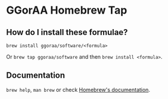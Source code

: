 # GGorAA Homebrew Tap

## How do I install these formulae?

`brew install ggoraa/software/<formula>`

Or `brew tap ggoraa/software` and then `brew install <formula>`.

## Documentation

`brew help`, `man brew` or check [Homebrew's documentation](https://docs.brew.sh).
